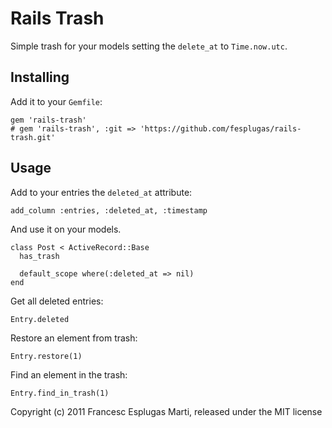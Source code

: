 # Rails Trash

Simple trash for your models setting the `delete_at` to `Time.now.utc`.

## Installing

Add it to your `Gemfile`:

    gem 'rails-trash'
    # gem 'rails-trash', :git => 'https://github.com/fesplugas/rails-trash.git'

## Usage

Add to your entries the `deleted_at` attribute:

    add_column :entries, :deleted_at, :timestamp

And use it on your models.

    class Post < ActiveRecord::Base
      has_trash

      default_scope where(:deleted_at => nil)
    end

Get all deleted entries:

    Entry.deleted

Restore an element from trash:

    Entry.restore(1)

Find an element in the trash:

    Entry.find_in_trash(1)

Copyright (c) 2011 Francesc Esplugas Marti, released under the MIT license
